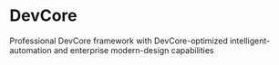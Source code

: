 # DevCore
Professional DevCore framework with DevCore-optimized intelligent-automation and enterprise modern-design capabilities
